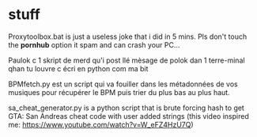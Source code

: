 # stuff

Proxytoolbox.bat is just a useless joke that i did in 5 mins. Pls don't touch the **pornhub** option it spam and can crash your PC...

Paulok c 1 skript de merd qu'i post llé mèsage de polok dan 1 terre-minal qhan tu louvre c écri en python com ma bit

BPMfetch.py est un script qui va fouiller dans les métadonnées de vos musiques pour récupérer le BPM puis trier du plus bas au plus haut.

sa_cheat_generator.py is a python script that is brute forcing hash to get GTA: San Andreas cheat code with user added strings (this video inspired me: https://www.youtube.com/watch?v=W_eFZ4HzU7Q)